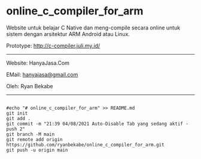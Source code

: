 # online_c_compiler_for_arm

Website untuk belajar C Native dan meng-compile secara online untuk sistem dengan arsitektur ARM Android atau Linux.

Prototype: http://c-compiler.juli.my.id/

___
Website: HanyaJasa.Com

EMail: hanyajasa@gmail.com

Oleh: Ryan Bekabe
___

```git

#echo "# online_c_compiler_for_arm" >> README.md
git init
git add .
git commit -m "21:39 04/08/2021 Auto-Disable Tab yang sedang aktif - push 2"
git branch -M main
git remote add origin https://github.com/ryanbekabe/online_c_compiler_for_arm.git
git push -u origin main
```
